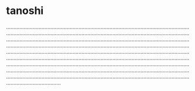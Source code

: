 # tanoshi
.................................................................................................................................................................................................................................................................................................................................................................................................................................................................................................................................................................................................................................................................................................................................................................................................................................................................................................................................................................................................................................................................................................................................................................................................